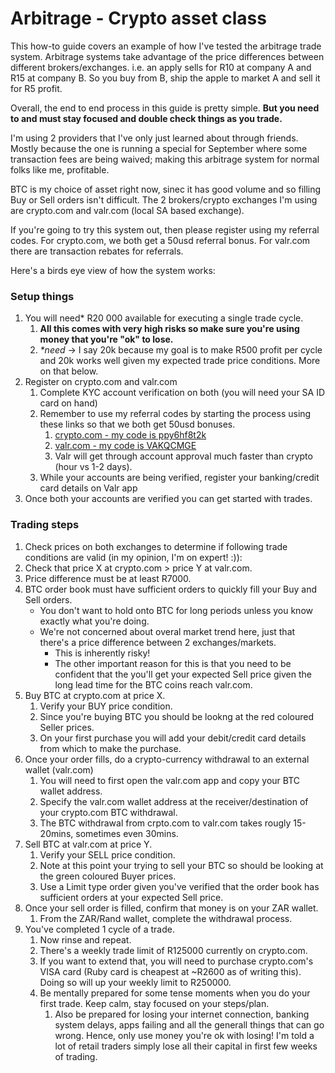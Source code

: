 # Arbitrage - Crypto asset class

This how-to guide covers an example of how I've tested the arbitrage trade system.
Arbitrage systems take advantage of the price differences between different brokers/exchanges. i.e. an apply sells for R10 at company A and R15 at company B. So you buy from B, ship the apple to market A and sell it for R5 profit.

Overall, the end to end process in this guide is pretty simple. **But you need to and must stay focused and double check things as you trade.**

I'm using 2 providers that I've only just learned about through friends. Mostly because the one is running a special for September where some transaction fees are being waived; making this arbitrage system for normal folks like me, profitable.

BTC is my choice of asset right now, sinec it has good volume and so filling Buy or Sell orders isn't difficult.
The 2 brokers/crypto exchanges I'm using are crypto.com and valr.com (local SA based exchange).

If you're going to try this system out, then please register using my referral codes. For crypto.com, we both get a 50usd referral bonus. For valr.com there are transaction rebates for referrals.

Here's a birds eye view of how the system works:
### Setup things
1. You will need* R20 000 available for executing a single trade cycle.
    1. **All this comes with very high risks so make sure you're using money that you're "ok" to lose.**
    1. *\*need* -> I say 20k because my goal is to make R500 profit per cycle and 20k works well given my expected trade price conditions. More on that below.
1. Register on crypto.com and valr.com
    1. Complete KYC account verification on both (you will need your SA ID card on hand)
    1. Remember to use my referral codes by starting the process using these links so that we both get 50usd bonuses.
        1. [crypto.com - my code is ppy6hf8t2k](https://platinum.crypto.com/r/ppy6hf8t2k)
        1. [valr.com - my code is VAKQCMGE](https://www.valr.com/invite/VAKQCMGE)
        1. Valr will get through account approval much faster than crypto (hour vs 1-2 days).
    1. While your accounts are being verified, register your banking/credit card details on Valr app
  1. Once both your accounts are verified you can get started with trades.
### Trading steps
1. Check prices on both exchanges to determine if following trade conditions are valid (in my opinion, I'm on expert! :)):
  1. Check that price X at crypto.com > price Y at valr.com.
  1. Price difference must be at least R7000.
  1. BTC order book must have sufficient orders to quickly fill your Buy and Sell orders. 
      * You don't want to hold onto BTC for long periods unless you know exactly what you're doing. 
      * We're not concerned about overal market trend here, just that there's a price difference between 2 exchanges/markets.
        * This is inherently risky!
        * The other important reason for this is that you need to be confident that the you'll get your expected Sell price given the long lead time for the BTC coins reach valr.com. 
1. Buy BTC at crypto.com at price X.
    1. Verify your BUY price condition.
      1. Since you're buying BTC you should be lookng at the red coloured Seller prices.
    1. On your first purchase you will add your debit/credit card details from which to make the purchase.
1. Once your order fills, do a crypto-currency withdrawal to an external wallet (valr.com)
    1. You will need to first open the valr.com app and copy your BTC wallet address.
    1. Specify the valr.com wallet address at the receiver/destination of your crypto.com BTC withdrawal.
    1. The BTC withdrawal from crpto.com to valr.com takes rougly 15-20mins, sometimes even 30mins.
1. Sell BTC at valr.com at price Y.
    1. Verify your SELL price condition.
      1. Note at this point your trying to sell your BTC so should be looking at the green coloured Buyer prices.
    1. Use a Limit type order given you've verified that the order book has sufficient orders at your expected Sell price.
1. Once your sell order is filled, confirm that money is on your ZAR wallet.
    1. From the ZAR/Rand wallet, complete the withdrawal process.
1. You've completed 1 cycle of a trade.
    1. Now rinse and repeat.
    1. There's a weekly trade limit of R125000 currently on crypto.com.
    1. If you want to extend that, you will need to purchase crypto.com's VISA card (Ruby card is cheapest at ~R2600 as of writing this). Doing so will up your weekly limit to R250000.
    1. Be mentally prepared for some tense moments when you do your first trade. Keep calm, stay focused on your steps/plan.
        1. Also be prepared for losing your internet connection, banking system delays, apps failing and all the generall things that can go wrong. Hence, only use money you're ok with losing! I'm told a lot of retail traders simply lose all their capital in first few weeks of trading.

